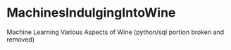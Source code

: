 # MachinesIndulgingIntoWine
Machine Learning Various Aspects of Wine
(python/sql portion broken and removed)
